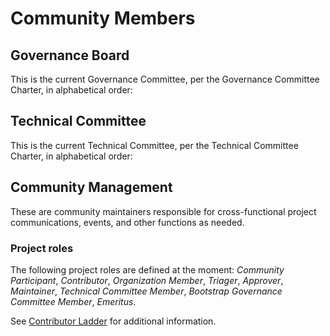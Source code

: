 # Community Members

## Governance Board

This is the current Governance Committee, per the Governance Committee Charter, in alphabetical order:

<!-- ### [_Your name here_](https://github.com/your_name), Your Company -->


## Technical Committee

This is the current Technical Committee, per the Technical Committee Charter, in alphabetical order:

<!-- ### [_Your name here_](https://github.com/your_name), Your Company -->

## Community Management

These are community maintainers responsible for cross-functional project communications, events, and other functions as needed.

<!-- ### [_Your name here_](https://github.com/your_name), Your Company -->

### Project roles

The following project roles are defined at the moment:
_Community Participant_,
_Contributor_,
_Organization Member_,
_Triager_,
_Approver_,
_Maintainer_,
_Technical Committee Member_,
_Bootstrap Governance Committee Member_,
_Emeritus_.

See [Contributor Ladder](./CONTRIBUTOR_LADDER.md) for additional information.










